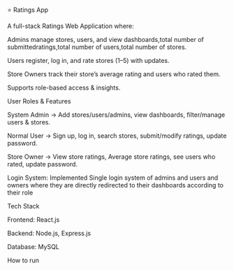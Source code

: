 ⭐ Ratings App

A full-stack Ratings Web Application where:

Admins manage stores, users, and view dashboards,total number of submittedratings,total number of users,total number of stores.

Users register, log in, and rate stores (1–5) with updates.

Store Owners track their store’s average rating and users who rated them.

Supports role-based access & insights.

 User Roles & Features

System Admin → Add stores/users/admins, view dashboards, filter/manage users & stores.

Normal User → Sign up, log in, search stores, submit/modify ratings, update password.

Store Owner → View store ratings, Average store ratings, see users who rated, update password.

Login System:
Implemented Single login system of admins and users and owners where they are directly redirected to their dashboards according to their role

 Tech Stack

Frontend: React.js

Backend: Node.js, Express.js

Database: MySQL 

How to run
